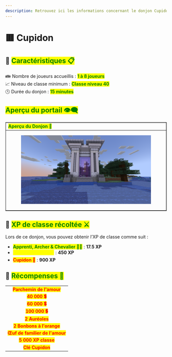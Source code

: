 ```yaml
---
description: Retrouvez ici les informations concernant le donjon Cupidon
---
```


# 🟥 Cupidon

## 💠 <mark style="color:green;"> Caractéristiques 📋</mark>

👪 Nombre de joueurs accueillis : <mark style="color:green;">**1 à 8 joueurs**</mark>  
📈 Niveau de classe minimum : <mark style="color:green;">**Classe niveau 40**</mark>  
🕓 Durée du donjon : <mark style="color:green;">**15 minutes**</mark>  

## <mark style="color:green;"> Aperçu du portail 👁‍🗨</mark>

<table border="1" cellspacing="0" cellpadding="6">
  <tr>
    <td><mark style="color:green;"><strong>Aperçu du Donjon 📸</strong></mark></td>
  </tr>
  <tr>
    <td><figure><img src="../../.gitbook/assets/Les_Donjons/Portail/Event/Cupidon.png" alt=""></figure></td>
  </tr>
</table>

## 💠 <mark style="color:green;"> XP de classe récoltée ⚔️</mark>

Lors de ce donjon, vous pouvez obtenir l’XP de classe comme suit :  

* <mark style="color:green;"><strong>Apprenti, Archer & Chevalier 🧟‍♂️</strong></mark> : **17.5 XP**  
* <mark style="color:yellow;"><strong>Seraphiel & Uriel 👽</strong></mark> : **450 XP**  
* <mark style="color:red;"><strong>Cupidon 🐉</strong></mark> : **900 XP**

## 💠 <mark style="color:green;">Récompenses 🎁</mark>

|                                                                              | 
|:----------------------------------------------------------------------------:|
| <mark style="color:red;"><strong>Parchemin de l'amour</strong></mark>        |
| <mark style="color:red;"><strong>40 000 💲</strong></mark>                   |
| <mark style="color:red;"><strong>60 000 💲</strong></mark>                   |
| <mark style="color:red;"><strong>100 000 💲</strong></mark>                  |
| <mark style="color:red;"><strong>2 Auréoles</strong></mark>                 |
| <mark style="color:red;"><strong>2 Bonbons à l'orange</strong></mark>       |
| <mark style="color:red;"><strong>Œuf de familier de l'amour</strong></mark> |
| <mark style="color:red;"><strong>5 000 XP classe</strong></mark>            |
| <mark style="color:red;"><strong>Clé Cupidon</strong></mark>                |
